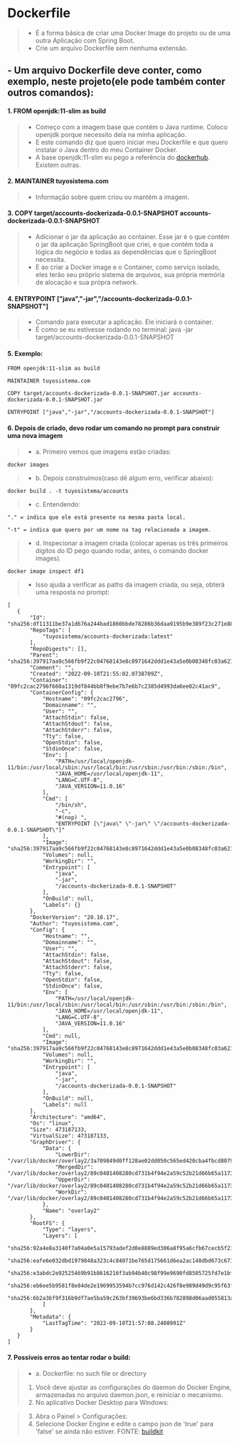 # Dockerfile
 >  - É a forma básica de criar uma Docker Image do projeto ou de uma outra Aplicação com Spring Boot.
 >  - Crie um arquivo Dockerfile sem nenhuma extensão.

## - Um arquivo Dockerfile deve conter, como exemplo, neste projeto(ele pode também conter outros comandos):
#### 1. FROM openjdk:11-slim as build
 >  - Começo com a imagem base que contém o Java runtime. Coloco openjdk porque necessito dela na minha aplicação.
 >  - E este comando diz que quero iniciar meu Dockerfile e que quero instalar o Java dentro do meu Container Docker.
 >  - A base openjdk:11-slim eu pego a referência do [dockerhub](https://hub.docker.com/). Existem outras.

#### 2. MAINTAINER tuyosistema.com
 >  - Informação sobre quem criou ou mantém a imagem.

#### 3. COPY target/accounts-dockerizada-0.0.1-SNAPSHOT accounts-dockerizada-0.0.1-SNAPSHOT
 >  - Adicionar o jar da aplicação ao container. Esse jar é o que contém o jar da aplicação SpringBoot que criei, e que
 contém toda a lógica do negócio e todas as dependências que o SpringBoot necessita.
 >  - E ao criar a Docker image e o Container, como serviço isolado, eles terão seu próprio sistema de arquivos, sua
própria memória de alocação e sua própra network.

#### 4. ENTRYPOINT ["java","-jar","/accounts-dockerizada-0.0.1-SNAPSHOT"]
 >  - Comando para executar a aplicação. Ele iniciará o container.
 >  - É como se eu estivesse rodando no terminal: java -jar target/accounts-dockerizada-0.0.1-SNAPSHOT

#### 5. Exemplo:
````
FROM openjdk:11-slim as build

MAINTAINER tuyosistema.com

COPY target/accounts-dockerizada-0.0.1-SNAPSHOT.jar accounts-dockerizada-0.0.1-SNAPSHOT.jar

ENTRYPOINT ["java","-jar","/accounts-dockerizada-0.0.1-SNAPSHOT"]
````

#### 6. Depois de criado, devo rodar um comando no prompt para construir uma nova imagem
 >  - a. Primeiro vemos que imagens estão criadas:
````
docker images
````

 >  - b. Depois construímos(caso dê algum erro, verificar abaixo):
````
docker build . -t tuyosistema/accounts
````
 >  - c. Entendendo:
 ````
"." = indica que ele está presente na mesma pasta local.

"-t" = indica que quero por um nome na tag relacionada a imagem.
 ````
 >  - d. Inspecionar a imagem criada (colocar apenas os três primeiros dígitos do ID pego quando rodar, antes, o comando docker images).
````
docker image inspect df1
````
 >  - Isso ajuda a verificar as paths da imagem criada, ou seja, obterá uma resposta no prompt:
 ````
 [
    {
        "Id": "sha256:df11311be37a1d676a244bad1860bbde78286b36daa9195b9e389f23c271e88a",
        "RepoTags": [
            "tuyosistema/accounts-dockerizada:latest"
        ],
        "RepoDigests": [],
        "Parent": "sha256:397917aa9c566fb9f22c04768143e8c8971642ddd1e43a5e0b08348fc03a6217",
        "Comment": "",
        "Created": "2022-09-10T21:55:02.0738709Z",
        "Container": "09fc2cac2796f660a1319df844bb8f9ebe7b7e6b7c2385d4993da6ee02c41ac9",
        "ContainerConfig": {
            "Hostname": "09fc2cac2796",
            "Domainname": "",
            "User": "",
            "AttachStdin": false,
            "AttachStdout": false,
            "AttachStderr": false,
            "Tty": false,
            "OpenStdin": false,
            "StdinOnce": false,
            "Env": [
                "PATH=/usr/local/openjdk-11/bin:/usr/local/sbin:/usr/local/bin:/usr/sbin:/usr/bin:/sbin:/bin",
                "JAVA_HOME=/usr/local/openjdk-11",
                "LANG=C.UTF-8",
                "JAVA_VERSION=11.0.16"
            ],
            "Cmd": [
                "/bin/sh",
                "-c",
                "#(nop) ",
                "ENTRYPOINT [\"java\" \"-jar\" \"/accounts-dockerizada-0.0.1-SNAPSHOT\"]"
            ],
            "Image": "sha256:397917aa9c566fb9f22c04768143e8c8971642ddd1e43a5e0b08348fc03a6217",
            "Volumes": null,
            "WorkingDir": "",
            "Entrypoint": [
                "java",
                "-jar",
                "/accounts-dockerizada-0.0.1-SNAPSHOT"
            ],
            "OnBuild": null,
            "Labels": {}
        },
        "DockerVersion": "20.10.17",
        "Author": "tuyosistema.com",
        "Config": {
            "Hostname": "",
            "Domainname": "",
            "User": "",
            "AttachStdin": false,
            "AttachStdout": false,
            "AttachStderr": false,
            "Tty": false,
            "OpenStdin": false,
            "StdinOnce": false,
            "Env": [
                "PATH=/usr/local/openjdk-11/bin:/usr/local/sbin:/usr/local/bin:/usr/sbin:/usr/bin:/sbin:/bin",
                "JAVA_HOME=/usr/local/openjdk-11",
                "LANG=C.UTF-8",
                "JAVA_VERSION=11.0.16"
            ],
            "Cmd": null,
            "Image": "sha256:397917aa9c566fb9f22c04768143e8c8971642ddd1e43a5e0b08348fc03a6217",
            "Volumes": null,
            "WorkingDir": "",
            "Entrypoint": [
                "java",
                "-jar",
                "/accounts-dockerizada-0.0.1-SNAPSHOT"
            ],
            "OnBuild": null,
            "Labels": null
        },
        "Architecture": "amd64",
        "Os": "linux",
        "Size": 473187133,
        "VirtualSize": 473187133,
        "GraphDriver": {
            "Data": {
                "LowerDir": "/var/lib/docker/overlay2/3a709849d0ff128ae02dd050c565ed420cba4fbcd8079ccfb3be6c2517f4433b/diff:/var/lib/docker/overlay2/5717ae0d52dfe50c9ac4480c86445df57263ff40bf564d4b7644b640fd5f9443/diff:/var/lib/docker/overlay2/4f5cae587d700bd6d15fb6d8864ddc087693d387b0ba326a7ed92aec0abce2c5/diff:/var/lib/docker/overlay2/a891a37feaa463f5d9142df014cbb0cec36f3176208fb2392f87ef5d40c83b96/diff",
                "MergedDir": "/var/lib/docker/overlay2/89c0401408280cd731b4f94e2a59c52b21d66b65a11738b4c95ba3ebd649b889/merged",
                "UpperDir": "/var/lib/docker/overlay2/89c0401408280cd731b4f94e2a59c52b21d66b65a11738b4c95ba3ebd649b889/diff",
                "WorkDir": "/var/lib/docker/overlay2/89c0401408280cd731b4f94e2a59c52b21d66b65a11738b4c95ba3ebd649b889/work"
            },
            "Name": "overlay2"
        },
        "RootFS": {
            "Type": "layers",
            "Layers": [
                "sha256:92a4e8a3140f7a04a0e5a15793adef2d0e8889ed306a8f95a6cfb67cecb5f212",
                "sha256:eafe6e032dbd1979848a323c4c84071be765d175661d6ea2ac148dbd673c6713",
                "sha256:e3abdc2e92525469b91b8616216f3ab94b40c98f99e9690fd8505725fd7e1bfe",
                "sha256:eb6ee5b9581f8e84de2e1969953594b7cc976d142c426f8e989d49d9c95f63f5",
                "sha256:6b2a36f9f316b9df7ae5ba59c263bf39693be6bd336b782898d06aad055813a5"
            ]
        },
        "Metadata": {
            "LastTagTime": "2022-09-10T21:57:08.2408991Z"
        }
    }
]
````
#### 7. Possíveis erros ao tentar rodar o build:

 >  - a. Dockerfile: no such file or directory
 > 1. Você deve ajustar as configurações do daemon do Docker Engine, armazenadas no arquivo daemon.json, e reiniciar o mecanismo.
 > 2. No aplicativo Docker Desktop para Windows:

> 3. Abra o Painel > Configurações:
> 4. Selecione Docker Engine e edite o campo json de 'true' para 'false' se ainda não estiver.
> FONTE: [buildkit](https://stackoverflow.com/questions/66839443/how-to-enable-disable-buildkit-in-docker)
